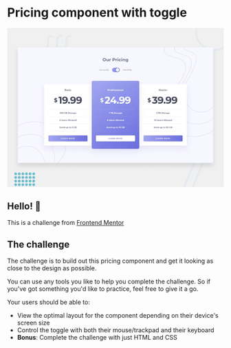 # Pricing component with toggle

![Design preview for the Pricing component with toggle coding challenge](./design/desktop-preview.jpg)

## Hello! 👋

This is a challenge from [Frontend Mentor](https://www.frontendmentor.io)

## The challenge

The challenge is to build out this pricing component and get it looking as close to the design as possible.

You can use any tools you like to help you complete the challenge. So if you've got something you'd like to practice, feel free to give it a go.

Your users should be able to:

- View the optimal layout for the component depending on their device's screen size
- Control the toggle with both their mouse/trackpad and their keyboard
- **Bonus**: Complete the challenge with just HTML and CSS
